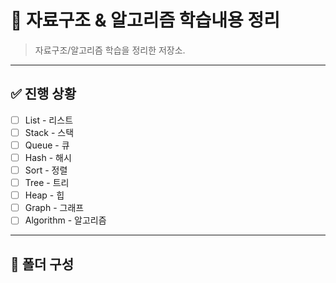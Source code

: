 # 📘 자료구조 & 알고리즘 학습내용 정리

> 자료구조/알고리즘 학습을 정리한 저장소.

---

## ✅ 진행 상황

- [ ] List - 리스트
- [ ] Stack - 스택
- [ ] Queue - 큐
- [ ] Hash - 해시
- [ ] Sort - 정렬
- [ ] Tree - 트리
- [ ] Heap - 힙
- [ ] Graph - 그래프
- [ ] Algorithm - 알고리즘

---

## 📁 폴더 구성

